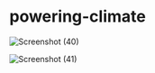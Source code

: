 # powering-climate

![Screenshot (40)](https://user-images.githubusercontent.com/103378908/235300997-9b501e19-a70e-487a-8243-5117f1147c8d.png)

![Screenshot (41)](https://user-images.githubusercontent.com/103378908/235301036-2062f524-435a-4a4d-8e11-2703f30c9dfb.png)
